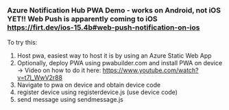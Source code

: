 ### Azure Notification Hub PWA Demo - works on Android, not iOS YET!! Web Push is apparently coming to iOS https://firt.dev/ios-15.4b#web-push-notification-on-ios
To try this:
1. Host pwa, easiest way to host it is by using an Azure Static Web App
2. Optionally, deploy PWA using pwabuilder.com and install PWA on device -> Video on how to do it here: https://www.youtube.com/watch?v=t7l_WwV2r88
3. Navigate to pwa on device and obtain device code 
4. register device using registerdevice.js (use device code)
5. send message using sendmessage.js

